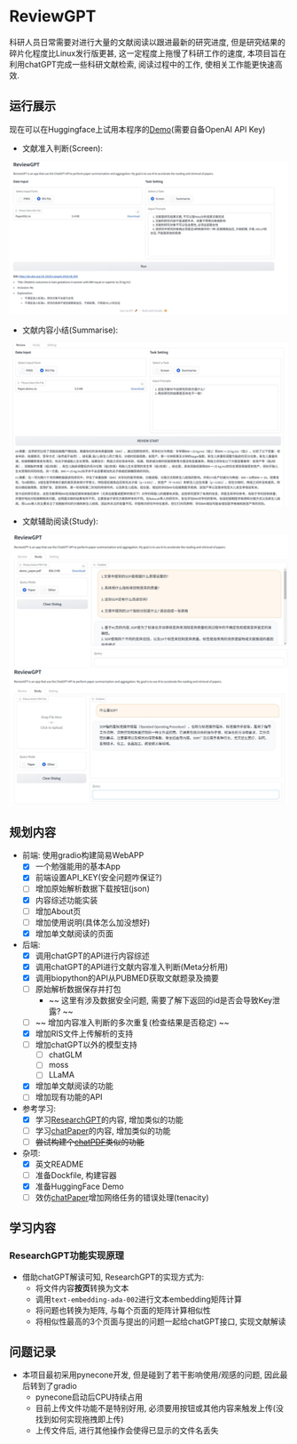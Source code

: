 # ReviewGPT

科研人员日常需要对进行大量的文献阅读以跟进最新的研究进度, 但是研究结果的碎片化程度比Linux发行版更甚, 这一定程度上拖慢了科研工作的速度, 本项目旨在利用chatGPT完成一些科研文献检索, 阅读过程中的工作, 使相关工作能更快速高效.

## 运行展示

现在可以在Huggingface上试用本程序的[Demo](https://huggingface.co/spaces/SilenWang/ReviewGPT)(需要自备OpenAI API Key)

- 文献准入判断(Screen):

![demo](img/screen.png)

- 文献内容小结(Summarise):

![demo](img/summarise.png)

- 文献辅助阅读(Study):

![demo](img/study_paper.png)
![demo](img/study_other.png)

## 规划内容


- 前端: 使用gradio构建简易WebAPP
  + [x] 一个勉强能用的基本App
  + [x] 前端设置API_KEY(安全问题咋保证?)
  + [ ] 增加原始解析数据下载按钮(json)
  + [x] 内容综述功能实装
  + [ ] 增加About页
  + [ ] 增加使用说明(具体怎么加没想好)
  + [x] 增加单文献阅读的页面
- 后端: 
  + [x] 调用chatGPT的API进行内容综述
  + [x] 调用chatGPT的API进行文献内容准入判断(Meta分析用)
  + [x] 调用biopython的API从PUBMED获取文献题录及摘要
  + [ ] 原始解析数据保存并打包
    * ~~ 这里有涉及数据安全问题, 需要了解下返回的id是否会导致Key泄露? ~~
  + [ ] ~~ 增加内容准入判断的多次重复(检查结果是否稳定) ~~
  + [x] 增加RIS文件上传解析的支持
  + [ ] 增加chatGPT以外的模型支持
    + [ ] chatGLM
    + [ ] moss
    + [ ] LLaMA
  + [x] 增加单文献阅读的功能
  + [ ] 增加现有功能的API
- 参考学习:
  + [x] 学习[ResearchGPT](https://github.com/mukulpatnaik/researchgpt)的内容, 增加类似的功能
  + [ ] 学习[chatPaper](https://github.com/kaixindelele/ChatPaper)的内容, 增加类似的功能
  + [ ] ~~尝试构建个[chatPDF](https://www.chatpdf.com/)类似的功能~~
- 杂项:
  - [x] 英文README
  - [ ] 准备Dockfile, 构建容器
  - [x] 准备HuggingFace Demo
  - [ ] 效仿[chatPaper](https://github.com/kaixindelele/ChatPaper)增加网络任务的错误处理(tenacity)

## 学习内容

### ResearchGPT功能实现原理

- 借助chatGPT解读可知, ResearchGPT的实现方式为:
  + 将文件内容**按页**转换为文本
  + 调用`text-embedding-ada-002`进行文本embedding矩阵计算
  + 将问题也转换为矩阵, 与每个页面的矩阵计算相似性
  + 将相似性最高的3个页面与提出的问题一起给chatGPT接口, 实现文献解读

## 问题记录

- 本项目最初采用pynecone开发, 但是碰到了若干影响使用/观感的问题, 因此最后转到了gradio
  - pynecone启动后CPU持续占用
  - 目前上传文件功能不是特别好用, 必须要用按钮或其他内容来触发上传(没找到如何实现拖拽即上传)
  - 上传文件后, 进行其他操作会使得已显示的文件名丢失